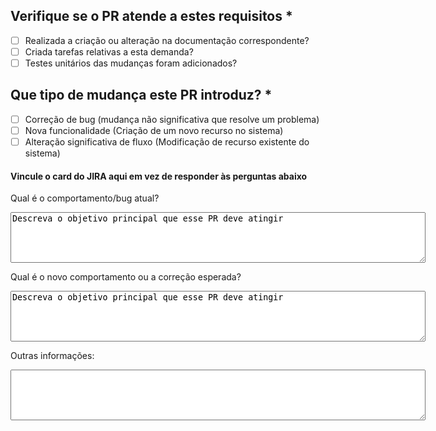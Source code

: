 ## Verifique se o PR atende a estes requisitos *
- [ ] Realizada a criação ou alteração na documentação correspondente?
- [ ] Criada tarefas relativas a esta demanda?
- [ ] Testes unitários das mudanças foram adicionados?

## Que tipo de mudança este PR introduz? *
- [ ]  Correção de bug (mudança não significativa que resolve um problema)
- [ ]  Nova funcionalidade (Criação de um novo recurso no sistema)
- [ ]  Alteração significativa de fluxo (Modificação de recurso existente do sistema) 

#### Vincule o card do JIRA aqui em vez de responder às perguntas abaixo

<label for="story">Qual é o comportamento/bug atual?</label>
<textarea id="story" name="story" rows="5" cols="80">
Descreva o objetivo principal que esse PR deve atingir
</textarea>
<label for="story">Qual é o novo comportamento ou a correção esperada?</label>
<textarea id="story" name="story" rows="5" cols="80">
Descreva o objetivo principal que esse PR deve atingir
</textarea> 
<label for="story">Outras informações: </label>
<textarea id="story" name="story" rows="5" cols="80">

</textarea> 

